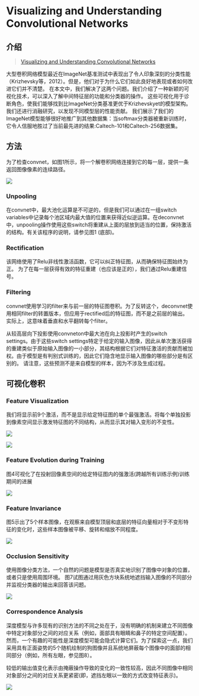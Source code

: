 # Visualizing and Understanding Convolutional Networks

## 介绍

> [Visualizing and Understanding Convolutional Networks](https://arxiv.org/pdf/1311.2901.pdf)

大型卷积网络模型最近在ImageNet基准测试中表现出了令人印象深刻的分类性能（Krizhevsky等，2012）。但是，他们对于为什么它们如此良好地表现或者如何改进它们并不清楚。 在本文中，我们解决了这两个问题。我们介绍了一种新颖的可视化技术，可以深入了解中间特征层的功能和分类器的操作。 这些可视化用于诊断角色，使我们能够找到比ImageNet分类基准更优于Krizhevskyet的模型架构。 我们还进行消融研究，以发现不同模型层的性能贡献。 我们展示了我们的ImageNet模型能够很好地推广到其他数据集：当softmax分类器被重新训练时，它令人信服地胜过了当前最先进的结果:Caltech-101和Caltech-256数据集。

## 方法

为了检查convnet，如图1所示，将一个解卷积网络连接到它的每一层，提供一条返回图像像素的连续路径。

![](../../.gitbook/assets/image%20%28113%29.png)

### Unpooling

在convnet中，最大池化运算是不可逆的，但是我们可以通过在一组switch variables中记录每个池区域内最大值的位置来获得近似逆运算。在deconvnet中，unpooling操作使用这些switch将重建从上面的层放到适当的位置，保持激活的结构。有关该程序的说明，请参见图1 \(底部\)。

### Rectification

该网络使用了Relu非线性激活函数，它可以纠正特征图，从而确保特征图始终为正。 为了在每一层获得有效的特征重建（也应该是正的），我们通过Relu重建信号。

### Filtering

convnet使用学习的filter来与前一层的特征图卷积。为了反转这个，deconvnet使用相同filter的转置版本，但应用于rectified后的特征图，而不是之前层的输出。 实际上，这意味着垂直和水平翻转每个filter。

从较高层向下投影使用convneton中最大池在向上投影时产生的switch settings。由于这些switch settings特定于给定的输入图像，因此从单次激活获得的重建类似于原始输入图像的一小部分，其结构根据它们对特征激活的贡献而被加权。由于模型是有判别式训练的，因此它们隐含地显示输入图像的哪些部分是有区别的。 请注意，这些预测不是来自模型的样本，因为不涉及生成过程。

## 可视化卷积

### Feature Visualization

我们将显示前9个激活，而不是显示给定特征图的单个最强激活。将每个单独投影到像素空间显示激发特征图的不同结构，从而显示其对输入变形的不变性。



![](../../.gitbook/assets/image%20%28112%29.png)

![](../../.gitbook/assets/image%20%28135%29.png)

### Feature Evolution during Training

图4可视化了在投射回像素空间的给定特征图内的强激活\(跨越所有训练示例\)训练期间的进展

![](../../.gitbook/assets/image%20%28221%29.png)

### Feature Invariance

图5示出了5个样本图像，在观察来自模型顶层和底层的特征向量相对于不变形特征的变化时，这些样本图像被平移、旋转和缩放不同程度。

![](../../.gitbook/assets/image%20%2865%29.png)

### Occlusion Sensitivity

使用图像分类方法，一个自然的问题是模型是否真实地识别了图像中对象的位置，或者只是使用周围环境。 图7试图通过用灰色方块系统地遮挡输入图像的不同部分并监视分类器的输出来回答该问题。

![](../../.gitbook/assets/image%20%28129%29.png)

### Correspondence Analysis

深度模型与许多现有的识别方法的不同之处在于，没有明确的机制来建立不同图像中特定对象部分之间的对应关系（例如，面部具有眼睛和鼻子的特定空间配置）。然而，一个有趣的可能性是深度模型可能会隐式计算它们。为了探索这一点，我们采用具有正面姿势的5个随机绘制的狗图像并且系统地屏蔽每个图像中的面部的相同部分（例如，所有左眼，参见图8）。

较低的输出值变化表示由掩蔽操作导致的变化的一致性较高，因此不同图像中相同对象部分之间的对应关系更紧密\(即，遮挡左眼以一致的方式改变特征表示\)。

![](../../.gitbook/assets/image%20%2867%29.png)



